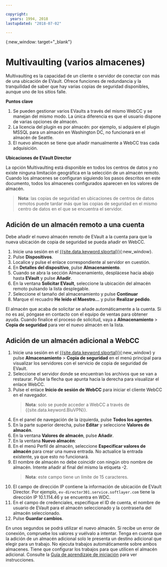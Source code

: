 ```yaml
---

copyright:
  years: 1994, 2018
lastupdated: "2018-07-02"

---
```

{:new_window: target="_blank"}

# Multivaulting (varios almacenes)

Multivaulting es la capacidad de un cliente o servidor de conectar con más de una ubicación de EVault. Ofrece funciones de redundancia y la tranquilidad de saber que hay varias copias de seguridad disponibles, aunque uno de los sitios falle. 

**Puntos clave**

1. Se pueden gestionar varios EVaults a través del mismo WebCC y se manejan del mismo modo. La única diferencia es que el usuario dispone de varias opciones de almacén.
2. La licencia del plugin es por almacén: por ejemplo, si adquiere el plugin MSSQL para un almacén en Washington DC, no funcionará en el almacén de Seattle.
3. El nuevo almacén se tiene que añadir manualmente a WebCC tras cada adquisición.

**Ubicaciones de EVault Director**

La opción Multivaulting está disponible en todos los centros de datos y no existe ninguna limitación geográfica en la selección de un almacén remoto. Cuando los almacenes se configuran siguiendo los pasos descritos en este documento, todos los almacenes configurados aparecen en los valores de almacén.

>**Nota**: las copias de seguridad en ubicaciones de centros de datos remotos puede tardar más que las copias de seguridad en el mismo centro de datos en el que se encuentra el servidor.

## Adición de un almacén remoto a una cuenta

Debe añadir el nuevo almacén remoto de EVault a la cuenta para que la nueva ubicación de copia de seguridad se pueda añadir en WebCC. 

1. Inicie una sesión en el [{{site.data.keyword.slportal}}](https://control.softlayer.com/){:new_window}.
2. Pulse **Dispositivos**.
3. Localice y pulse el enlace correspondiente al servidor en cuestión.
4. En **Detalles del dispositivo**, pulse **Almacenamiento**.
5. Cuando se abra la sección Almacenamiento, desplácese hacia abajo hasta **EVault** y pulse **Añadir**.
6. En la ventana **Solicitar EVault**, seleccione la ubicación del almacén remoto pulsando la lista desplegable.
7. Seleccione el tamaño del almacenamiento y pulse **Continuar**
8. Marque el recuadro **He leído el Maestro...** y pulse **Realizar pedido**.

El almacén que acaba de solicitar se añade automáticamente a la cuenta. Si no es así, póngase en contacto con el equipo de ventas para obtener ayuda.
Cuando finalice el proceso de solicitud, vaya a **Almacenamiento** > **Copia de seguridad** para ver el nuevo almacén en la lista.

## Adición de un almacén adicional a WebCC

1. Inicie una sesión en el [{{site.data.keyword.slportal}}](https://control.softlayer.com/){:new_window} y pulse **Almacenamiento** > **Copia de seguridad** en el menú principal para visualizar los servidores con el servicio de copia de seguridad de EVault. 
2. Seleccione el servidor donde se encuentran los archivos que se van a restaurar. Pulse la flecha que apunta hacia la derecha para visualizar el enlace WebCC.
3. Pulse el enlace **Inicio de sesión de WebCC** para iniciar el cliente WebCC en el navegador.
   >**Nota**: solo se puede acceder a WebCC a través de {{site.data.keyword.BluVPN}}.
4. En el panel de navegación de la izquierda, pulse **Todos los agentes**.
5. En la parte superior derecha, pulse **Editar** y seleccione **Valores de almacén**.
6. En la ventana **Valores de almacén**, pulse **Añadir**.
7. En la ventana **Nuevo almacén**:
  1. En el menú Perfil de almacén, seleccione **Especificar valores de almacén** para crear una nueva entrada. No actualice la entrada existente, ya que esto no funcionará.
  2. El nombre de almacén no debe coincidir con ningún otro nombre de almacén. Intente añadir al final del mismo la etiqueta -2. <br/> 
     >**Nota**: este campo tiene un límite de 15 caracteres.
  3. El campo de dirección IP contiene la información de ubicación de EVault Director. Por ejemplo, `ev-director301.service.softlayer.com` tiene la dirección IP 10.1.114.46 y se encuentra en WDC.
  4. En el campo de credenciales, especifique el ID de cuenta, el nombre de usuario de EVault para el almacén seleccionado y la contraseña del almacén seleccionado.
  5. Pulse **Guardar cambios**.

En unos segundos se podrá utilizar el nuevo almacén. Si recibe un error de conexión, compruebe los valores y vuélvalo a intentar. Tenga en cuenta que la adición de un almacén adicional solo le presenta un destino adicional que elegir para un trabajo. No ejecuta trabajos automáticamente sobre ambos almacenes. Tiene que configurar los trabajos para que utilicen el almacén adicional. Consulte la [Guía de aprendizaje de iniciación](index.html#getting-started-with-evault-backup-services) para ver instrucciones.
